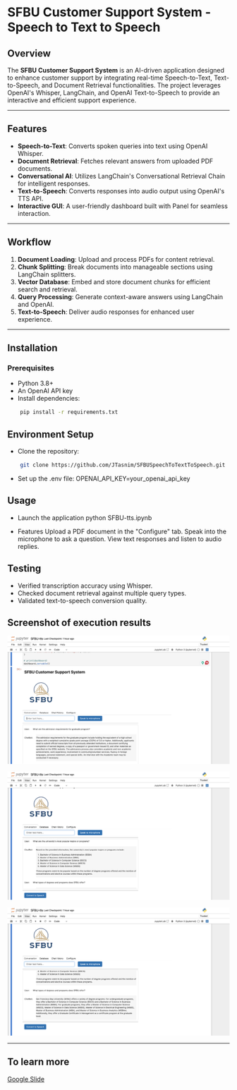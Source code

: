 # SFBU Customer Support System - Speech to Text to Speech

## Overview

The **SFBU Customer Support System** is an AI-driven application designed to enhance customer support by integrating real-time Speech-to-Text, Text-to-Speech, and Document Retrieval functionalities. The project leverages OpenAI's Whisper, LangChain, and OpenAI Text-to-Speech to provide an interactive and efficient support experience.

---

## Features

- **Speech-to-Text**: Converts spoken queries into text using OpenAI Whisper.
- **Document Retrieval**: Fetches relevant answers from uploaded PDF documents.
- **Conversational AI**: Utilizes LangChain's Conversational Retrieval Chain for intelligent responses.
- **Text-to-Speech**: Converts responses into audio output using OpenAI's TTS API.
- **Interactive GUI**: A user-friendly dashboard built with Panel for seamless interaction.

---

## Workflow

1. **Document Loading**: Upload and process PDFs for content retrieval.
2. **Chunk Splitting**: Break documents into manageable sections using LangChain splitters.
3. **Vector Database**: Embed and store document chunks for efficient search and retrieval.
4. **Query Processing**: Generate context-aware answers using LangChain and OpenAI.
5. **Text-to-Speech**: Deliver audio responses for enhanced user experience.

---

## Installation

### Prerequisites

- Python 3.8+
- An OpenAI API key
- Install dependencies:

```bash
    pip install -r requirements.txt
```

## Environment Setup

- Clone the repository:

```bash
    git clone https://github.com/JTasnim/SFBUSpeechToTextToSpeech.git
```

- Set up the .env file:
  OPENAI_API_KEY=your_openai_api_key

## Usage

- Launch the application
  python SFBU-tts.ipynb

- Features
  Upload a PDF document in the "Configure" tab.
  Speak into the microphone to ask a question.
  View text responses and listen to audio replies.

## Testing

- Verified transcription accuracy using Whisper.
- Checked document retrieval against multiple query types.
- Validated text-to-speech conversion quality.

## Screenshot of execution results

![My Project Screenshot](assets/Screenshot1.png)

![My Project Screenshot](assets/Screenshot2.png)

![My Project Screenshot](assets/Screenshot3.png)

---

## To learn more

[Google Slide](/assets/SFBU_Customer_SupportSystem_SpeechToTextToSpeech.pptx)
